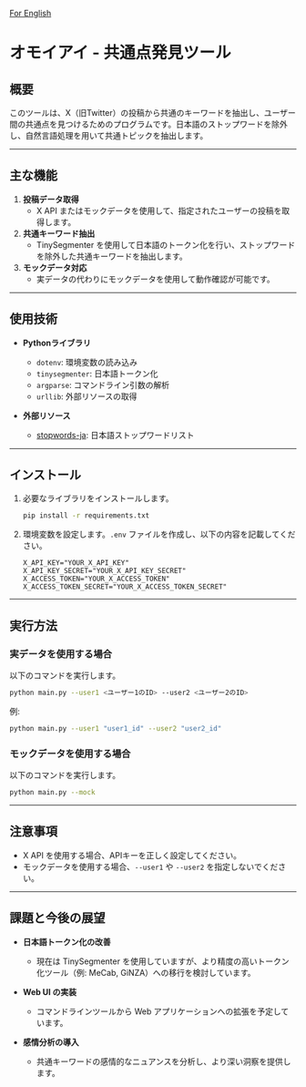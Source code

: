 [For English](https://github.com/Syogo-Suganoya/TweetMate/blob/main/README.md)

# オモイアイ - 共通点発見ツール

## 概要

このツールは、X（旧Twitter）の投稿から共通のキーワードを抽出し、ユーザー間の共通点を見つけるためのプログラムです。日本語のストップワードを除外し、自然言語処理を用いて共通トピックを抽出します。

---

## 主な機能

1. **投稿データ取得**
   - X API またはモックデータを使用して、指定されたユーザーの投稿を取得します。
2. **共通キーワード抽出**
   - TinySegmenter を使用して日本語のトークン化を行い、ストップワードを除外した共通キーワードを抽出します。
3. **モックデータ対応**
   - 実データの代わりにモックデータを使用して動作確認が可能です。

---

## 使用技術

- **Pythonライブラリ**
  - `dotenv`: 環境変数の読み込み
  - `tinysegmenter`: 日本語トークン化
  - `argparse`: コマンドライン引数の解析
  - `urllib`: 外部リソースの取得

- **外部リソース**
  - [stopwords-ja](https://github.com/stopwords-iso/stopwords-ja): 日本語ストップワードリスト

---

## インストール

1. 必要なライブラリをインストールします。

    ```bash
    pip install -r requirements.txt
    ```

2. 環境変数を設定します。`.env` ファイルを作成し、以下の内容を記載してください。

    ```env
    X_API_KEY="YOUR_X_API_KEY"
    X_API_KEY_SECRET="YOUR_X_API_KEY_SECRET"
    X_ACCESS_TOKEN="YOUR_X_ACCESS_TOKEN"
    X_ACCESS_TOKEN_SECRET="YOUR_X_ACCESS_TOKEN_SECRET"
    ```

---

## 実行方法

### 実データを使用する場合

以下のコマンドを実行します。

```bash
python main.py --user1 <ユーザー1のID> --user2 <ユーザー2のID>
```

例:

```bash
python main.py --user1 "user1_id" --user2 "user2_id"
```

### モックデータを使用する場合

以下のコマンドを実行します。

```bash
python main.py --mock
```

---

## 注意事項

- X API を使用する場合、APIキーを正しく設定してください。
- モックデータを使用する場合、`--user1` や `--user2` を指定しないでください。

---

## 課題と今後の展望

- **日本語トークン化の改善**
  - 現在は TinySegmenter を使用していますが、より精度の高いトークン化ツール（例: MeCab, GiNZA）への移行を検討しています。

- **Web UI の実装**
  - コマンドラインツールから Web アプリケーションへの拡張を予定しています。

- **感情分析の導入**
  - 共通キーワードの感情的なニュアンスを分析し、より深い洞察を提供します。
